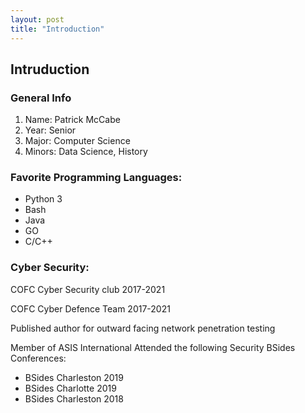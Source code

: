 ```yaml
---
layout: post
title: "Introduction"  
---
```


## Intruduction

### General Info

1. Name: Patrick McCabe
2. Year: Senior 
3. Major: Computer Science
4. Minors: Data Science, History

### Favorite Programming Languages:

* Python 3
* Bash
* Java
* GO
* C/C++

### Cyber Security:

COFC Cyber Security club 2017-2021

COFC Cyber Defence Team 2017-2021

Published author for outward facing network penetration testing

Member of ASIS International
Attended the following Security BSides Conferences:
* BSides Charleston 2019
* BSides Charlotte 2019
* BSides Charleston 2018
